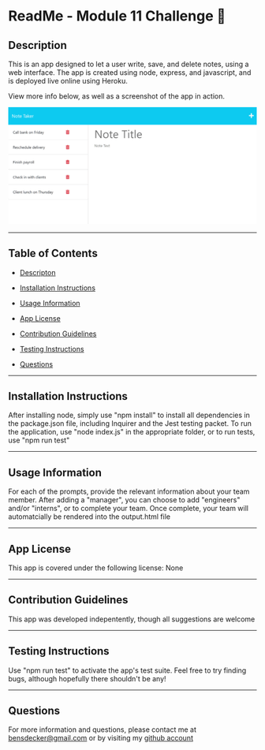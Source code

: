 # ReadMe - Module 11 Challenge 📝

## Description 

This is an app designed to let a user write, save, and delete notes, using a web interface. The app is created using node, express, and javascript, and is deployed live online using Heroku.

View more info below, as well as a screenshot of the app in action.  

![screenshot](./public/assets/screenshots/screenshot1.png)

---

## Table of Contents 

* [Descripton](#description)

* [Installation Instructions](#installation-instructions)

* [Usage Information](#usage-information)

* [App License](#app-license)

* [Contribution Guidelines](#contribution-guidelines)

* [Testing Instructions](#testing-instructions)

* [Questions](#questions)



---

## Installation Instructions 

After installing node, simply use "npm install" to install all dependencies in the package.json file, including Inquirer and the Jest testing packet.  To run the application, use "node index.js" in the appropriate folder, or to run tests, use "npm run test" 

---

## Usage Information 

For each of the prompts, provide the relevant information about your team member.  After adding a "manager", you can choose to add "engineers" and/or "interns", or to complete your team.  Once complete, your team will automatcially be rendered into the output.html file 

---

## App License 

This app is covered under the following license: None

---

## Contribution Guidelines 

This app was developed indepentently, though all suggestions are welcome

---

## Testing Instructions 

Use "npm run test" to activate the app's test suite.  Feel free to try finding bugs, although hopefully there shouldn't be any!

---

## Questions 

For more information and questions, please contact me at <bensdecker@gmail.com> or by visiting my [github account](https://github.com/benjiCCB)